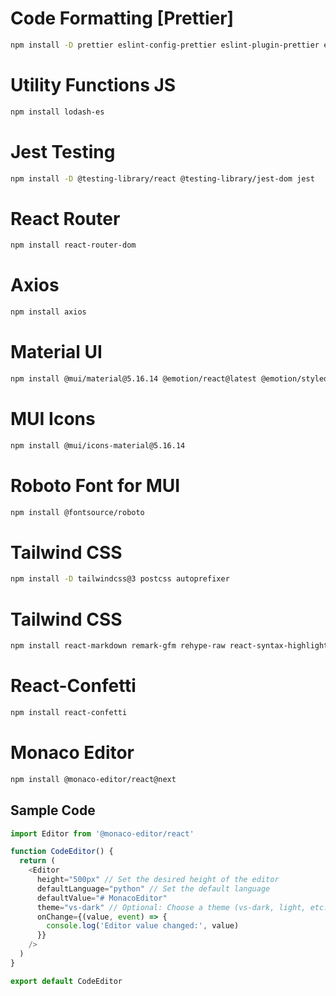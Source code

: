 # Code Formatting [Prettier]

```bash
npm install -D prettier eslint-config-prettier eslint-plugin-prettier eslint-plugin-react @typescript-eslint/eslint-plugin @typescript-eslint/parser
```

# Utility Functions JS

```bash
npm install lodash-es
```

# Jest Testing

```bash
npm install -D @testing-library/react @testing-library/jest-dom jest
```

# React Router

```bash
npm install react-router-dom
```

# Axios

```bash
npm install axios
```

# Material UI

```bash
npm install @mui/material@5.16.14 @emotion/react@latest @emotion/styled@latest
```

# MUI Icons

```bash
npm install @mui/icons-material@5.16.14
```

# Roboto Font for MUI

```bash
npm install @fontsource/roboto
```

# Tailwind CSS

```bash
npm install -D tailwindcss@3 postcss autoprefixer
```

# Tailwind CSS

```bash
npm install react-markdown remark-gfm rehype-raw react-syntax-highlighter
```

# React-Confetti

```bash
npm install react-confetti
```

# Monaco Editor

```bash
npm install @monaco-editor/react@next
```

## Sample Code

```javascript
import Editor from '@monaco-editor/react'

function CodeEditor() {
  return (
    <Editor
      height="500px" // Set the desired height of the editor
      defaultLanguage="python" // Set the default language
      defaultValue="# MonacoEditor"
      theme="vs-dark" // Optional: Choose a theme (vs-dark, light, etc.)
      onChange={(value, event) => {
        console.log('Editor value changed:', value)
      }}
    />
  )
}

export default CodeEditor
```
